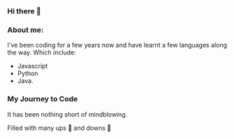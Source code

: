 ### Hi there 👋

### About me:

I've been coding for a few years now and have learnt a few languages along the way. Which include:
* Javascript 
* Python 
* Java. 


### **My Journey to Code**

It has been nothing short of mindblowing.

<picture>
  <source media="(prefers-color-scheme: dark)" srcset=">
  <img alt="YOUR-ALT-TEXT" src="https://media.istockphoto.com/id/1319947943/photo/mind-blown-emoji-exploding-head-emoticon-on-white-background-3d-rendering.jpg?s=612x612&w=0&k=20&c=oG-CmmJ6MgiXzM8hLaenAwHML0IRBfThQ3iZFOWGdY4=">
</picture>


Filled with many ups :flight_departure: and downs :flight_arrival:



<!--
**zakirali1/zakirali1** is a ✨ _special_ ✨ repository because its `README.md` (this file) appears on your GitHub profile.

Here are some ideas to get you started:

- 🔭 I’m currently working on ...
- 🌱 I’m currently learning ...
- 👯 I’m looking to collaborate on ...
- 🤔 I’m looking for help with ...
- 💬 Ask me about ...
- 📫 How to reach me: ...
- 😄 Pronouns: ...
- ⚡ Fun fact: ...
-->
